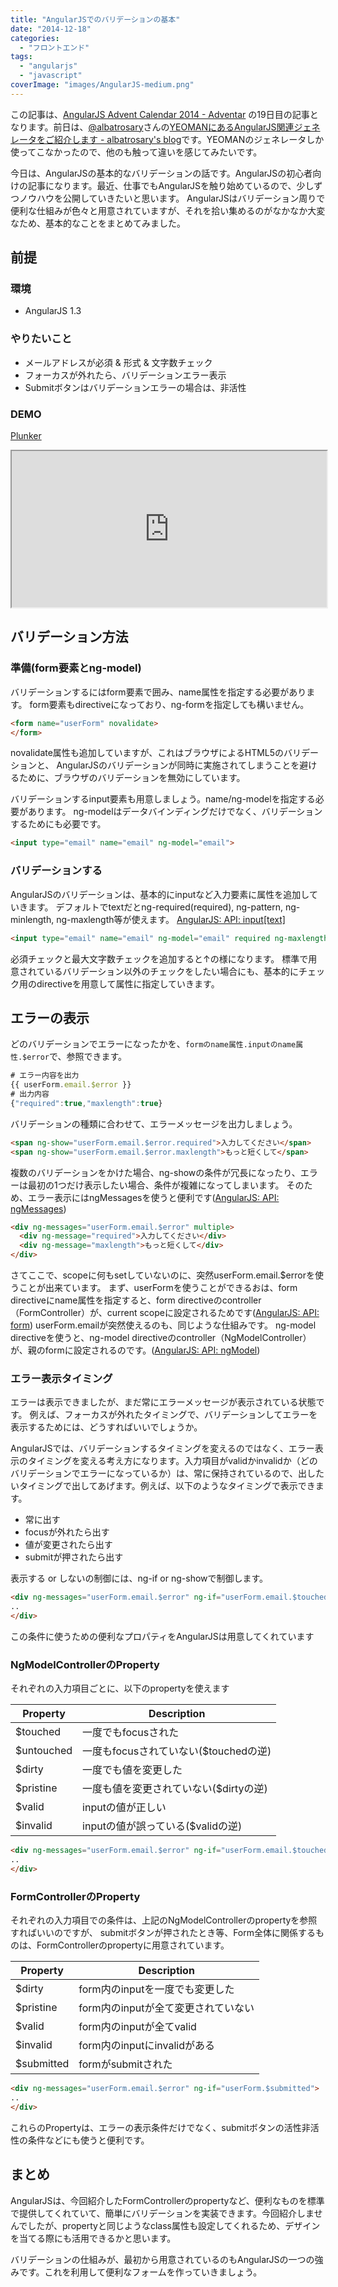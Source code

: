 ```yaml
---
title: "AngularJSでのバリデーションの基本"
date: "2014-12-18"
categories:
  - "フロントエンド"
tags:
  - "angularjs"
  - "javascript"
coverImage: "images/AngularJS-medium.png"
---
```


この記事は、[AngularJS Advent Calendar 2014 - Adventar](http://www.adventar.org/calendars/350) の19日目の記事となります。前日は、[@albatrosary](https://twitter.com/albatrosary)さんの[YEOMANにあるAngularJS関連ジェネレータをご紹介します - albatrosary's blog](http://albatrosary.hateblo.jp/entry/2014/12/18/184725)です。YEOMANのジェネレータしか使ってこなかったので、他のも触って違いを感じてみたいです。

今日は、AngularJSの基本的なバリデーションの話です。AngularJSの初心者向けの記事になります。最近、仕事でもAngularJSを触り始めているので、少しずつノウハウを公開していきたいと思います。 AngularJSはバリデーション周りで便利な仕組みが色々と用意されていますが、それを拾い集めるのがなかなか大変なため、基本的なことをまとめてみました。

## 前提

### 環境

- AngularJS 1.3

### やりたいこと

- メールアドレスが必須 & 形式 & 文字数チェック
- フォーカスが外れたら、バリデーションエラー表示
- Submitボタンはバリデーションエラーの場合は、非活性

### DEMO

[Plunker](http://plnkr.co/edit/sSEWJzZuIOuXyIdNcbhO?p=preview)

<iframe src="http://embed.plnkr.co/sSEWJzZuIOuXyIdNcbhO/preview" style="width:100%;height:250px;"></iframe>

## バリデーション方法

### 準備(form要素とng-model)

バリデーションするにはform要素で囲み、name属性を指定する必要があります。
form要素もdirectiveになっており、ng-formを指定しても構いません。

```html
<form name="userForm" novalidate>
</form>
```

novalidate属性も追加していますが、これはブラウザによるHTML5のバリデーションと、
AngularJSのバリデーションが同時に実施されてしまうことを避けるために、ブラウザのバリデーションを無効にしています。

バリデーションするinput要素も用意しましょう。name/ng-modelを指定する必要があります。
ng-modelはデータバインディングだけでなく、バリデーションするためにも必要です。

```html
<input type="email" name="email" ng-model="email">
```

### バリデーションする

AngularJSのバリデーションは、基本的にinputなど入力要素に属性を追加していきます。
デフォルトでtextだとng-required(required), ng-pattern, ng-minlength, ng-maxlength等が使えます。
[AngularJS: API: input\[text\]](https://docs.angularjs.org/api/ng/input/input%5Btext%5D)

```html
<input type="email" name="email" ng-model="email" required ng-maxlength="20">
```

必須チェックと最大文字数チェックを追加すると↑の様になります。
標準で用意されているバリデーション以外のチェックをしたい場合にも、基本的にチェック用のdirectiveを用意して属性に指定していきます。

## エラーの表示

どのバリデーションでエラーになったかを、`formのname属性.inputのname属性.$error`で、参照できます。

```js
# エラー内容を出力
{{ userForm.email.$error }}
# 出力内容
{"required":true,"maxlength":true}
```

バリデーションの種類に合わせて、エラーメッセージを出力しましょう。

```html
<span ng-show="userForm.email.$error.required">入力してください</span>
<span ng-show="userForm.email.$error.maxlength">もっと短くして</span>
```

複数のバリデーションをかけた場合、ng-showの条件が冗長になったり、エラーは最初の1つだけ表示したい場合、条件が複雑になってしまいます。 そのため、エラー表示にはngMessagesを使うと便利です([AngularJS: API: ngMessages](https://docs.angularjs.org/api/ngMessages/directive/ngMessages))

```html
<div ng-messages="userForm.email.$error" multiple>
  <div ng-message="required">入力してください</div>
  <div ng-message="maxlength">もっと短くして</div>
</div>
```

さてここで、scopeに何もsetしていないのに、突然userForm.email.$errorを使うことが出来ています。
まず、userFormを使うことができるおは、form directiveにname属性を指定すると、form directiveのcontroller（FormController）が、current scopeに設定されるためです([AngularJS: API: form](https://docs.angularjs.org/api/ng/directive/form))
userForm.emailが突然使えるのも、同じような仕組みです。
ng-model directiveを使うと、ng-model directiveのcontroller（NgModelController）が、親のformに設定されるのです。([AngularJS: API: ngModel](https://docs.angularjs.org/api/ng/directive/ngModel))

### エラー表示タイミング

エラーは表示できましたが、まだ常にエラーメッセージが表示されている状態です。
例えば、フォーカスが外れたタイミングで、バリデーションしてエラーを表示するためには、どうすればいいでしょうか。

AngularJSでは、バリデーションするタイミングを変えるのではなく、エラー表示のタイミングを変える考え方になります。入力項目がvalidかinvalidか（どのバリデーションでエラーになっているか）は、常に保持されているので、出したいタイミングで出してあげます。例えば、以下のようなタイミングで表示できます。

- 常に出す
- focusが外れたら出す
- 値が変更されたら出す
- submitが押されたら出す

表示する or しないの制御には、ng-if or ng-showで制御します。

```html
<div ng-messages="userForm.email.$error" ng-if="userForm.email.$touched && userForm.$submitted">
..
</div>
```

この条件に使うための便利なプロパティをAngularJSは用意してくれています

### NgModelControllerのProperty

それぞれの入力項目ごとに、以下のpropertyを使えます

| Property | Description |
| --- | --- |
| $touched | 一度でもfocusされた |
| $untouched | 一度もfocusされていない($touchedの逆) |
| $dirty | 一度でも値を変更した |
| $pristine | 一度も値を変更されていない($dirtyの逆) |
| $valid | inputの値が正しい |
| $invalid | inputの値が誤っている($validの逆) |

```html
<div ng-messages="userForm.email.$error" ng-if="userForm.email.$touched">
..
</div>
```

### FormControllerのProperty

それぞれの入力項目での条件は、上記のNgModelControllerのpropertyを参照すればいいのですが、 submitボタンが押されたとき等、Form全体に関係するものは、FormControllerのpropertyに用意されています。

| Property | Description |
| --- | --- |
| $dirty | form内のinputを一度でも変更した |
| $pristine | form内のinputが全て変更されていない |
| $valid | form内のinputが全てvalid |
| $invalid | form内のinputにinvalidがある |
| $submitted | formがsubmitされた |

```html
<div ng-messages="userForm.email.$error" ng-if="userForm.$submitted">
..
</div>
```

これらのPropertyは、エラーの表示条件だけでなく、submitボタンの活性非活性の条件などにも使うと便利です。

## まとめ

AngularJSは、今回紹介したFormControllerのpropertyなど、便利なものを標準で提供してくれていて、簡単にバリデーションを実装できます。今回紹介しませんでしたが、propertyと同じようなclass属性も設定してくれるため、デザインを当てる際にも活用できるかと思います。

バリデーションの仕組みが、最初から用意されているのもAngularJSの一つの強みです。これを利用して便利なフォームを作っていきましょう。
